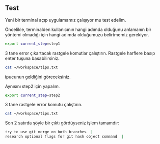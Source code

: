 ## Test

Yeni bir terminal açıp uygulamamız çalışıyor mu test edelim.

Öncelikle, terminalden kullanıcının hangi adımda olduğunu anlamanın bir yöntemi olmadığı için hangi adımda olduğumuzu belirtmemiz gerekiyor.

```sh
export current_step=step1
```

3 tane error çıkartacak rastgele komutlar çalıştırın. Rastgele harflere basıp enter tuşuna basabilirsiniz.

```sh
cat ~/workspace/tips.txt
```

ipucunun geldiğini göreceksiniz.

Aynısını step2 için yapalım.
```sh
export current_step=step2
```

3 tane rastgele error komutu çalıştırın.

```sh
cat ~/workspace/tips.txt
```

Son 2 satırda şöyle bir çıktı gördüyseniz işlem tamamdır:
```sh
try to use git merge on both branches  |  
research optional flags for git hash object command  |
```

